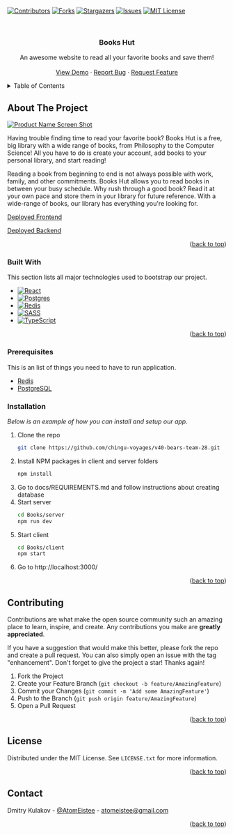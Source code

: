 
<a name="readme-top"></a>



<!-- PROJECT SHIELDS -->
<!--
*** I'm using markdown "reference style" links for readability.
*** Reference links are enclosed in brackets [ ] instead of parentheses ( ).
*** See the bottom of this document for the declaration of the reference variables
*** for contributors-url, forks-url, etc. This is an optional, concise syntax you may use.
*** https://www.markdownguide.org/basic-syntax/#reference-style-links
-->
[![Contributors][contributors-shield]][contributors-url]
[![Forks][forks-shield]][forks-url]
[![Stargazers][stars-shield]][stars-url]
[![Issues][issues-shield]][issues-url]
[![MIT License][license-shield]][license-url]



<!-- PROJECT LOGO -->
<br />
<div align="center">
  <!-- logo link
   <a href="https://github.com/chingu-voyages/v40-bears-team-28">
    <img src="images/logo.png" alt="Logo" width="80" height="80">
   </a>
   -->

  <h3 align="center">Books Hut</h3>

  <p align="center">
    An awesome website to read all your favorite books and save them!
    <br />
    <!-- <a href="https://github.com/chingu-voyages/v40-bears-team-28"><strong>Explore the docs »</strong></a>
    <br /> -->
    <br />
    <a href="https://github.com/chingu-voyages/v40-bears-team-28">View Demo</a>
    ·
    <a href="https://github.com/chingu-voyages/v40-bears-team-28/issues">Report Bug</a>
    ·
    <a href="https://github.com/chingu-voyages/v40-bears-team-28/issues">Request Feature</a>
  </p>
</div>



<!-- TABLE OF CONTENTS -->
<details>
  <summary>Table of Contents</summary>
  <ol>
    <li>
      <a href="#about-the-project">About The Project</a>
      <ul>
        <li><a href="#built-with">Built With</a></li>
      </ul>
    </li>
        <li><a href="#prerequisites">Prerequisites</a></li>
        <li><a href="#installation">Installation</a></li>
    <li><a href="#contributing">Contributing</a></li>
    <li><a href="#license">License</a></li>
    <li><a href="#contact">Contact</a></li>
  </ol>
</details>



<!-- ABOUT THE PROJECT -->
## About The Project

[![Product Name Screen Shot][product-screenshot]](https://example.com)

Having trouble finding time to read your favorite book? Books Hut is a free, big library with a wide range of books, from Philosophy to the Computer Science! All you have to do is create your account, add books to your personal library, and start reading!

Reading a book from beginning to end is not always possible with work, family, and other commitments. Books Hut allows you to read books in between your busy schedule. Why rush through a good book? Read it at your own pace and store them in your library for future reference. With a wide-range of books, our library has everything you're looking for.

[Deployed Frontend](https://books-hut.netlify.app/)

[Deployed Backend](https://books-fkzm.onrender.com/)

<p align="right">(<a href="#readme-top">back to top</a>)</p>



### Built With

This section lists all major technologies used to bootstrap our project.

* [![React][React.js]][React-url]
* [![Postgres][Postgres-shield]][Postgres-url]
* [![Redis][Redis-shield]][Redis-url]
* [![SASS][SASS-shield]][SASS-url]
* [![TypeScript][TypeScript-shield]][TypeScript-url]

<p align="right">(<a href="#readme-top">back to top</a>)</p>

### Prerequisites

This is an list of things you need to have to run application.
* <a href="https://redis.io/docs/getting-started/">Redis</a>
* <a href="https://www.postgresql.org/download/">PostgreSQL</a>
  

### Installation

_Below is an example of how you can install and setup our app._

1. Clone the repo
   ```sh
   git clone https://github.com/chingu-voyages/v40-bears-team-28.git
   ```
2. Install NPM packages in client and server folders
   ```sh
   npm install
   ```
3. Go to docs/REQUIREMENTS.md and follow instructions about creating database
4. Start server
   ```sh
   cd Books/server
   npm run dev
   ```
5. Start client
   ```sh
   cd Books/client
   npm start
   ```
5. Go to http://localhost:3000/
<p align="right">(<a href="#readme-top">back to top</a>)</p>



<!-- CONTRIBUTING -->
## Contributing

Contributions are what make the open source community such an amazing place to learn, inspire, and create. Any contributions you make are **greatly appreciated**.

If you have a suggestion that would make this better, please fork the repo and create a pull request. You can also simply open an issue with the tag "enhancement".
Don't forget to give the project a star! Thanks again!

1. Fork the Project
2. Create your Feature Branch (`git checkout -b feature/AmazingFeature`)
3. Commit your Changes (`git commit -m 'Add some AmazingFeature'`)
4. Push to the Branch (`git push origin feature/AmazingFeature`)
5. Open a Pull Request

<p align="right">(<a href="#readme-top">back to top</a>)</p>



<!-- LICENSE -->
## License

Distributed under the MIT License. See `LICENSE.txt` for more information.

<p align="right">(<a href="#readme-top">back to top</a>)</p>



<!-- CONTACT -->
## Contact

Dmitry Kulakov - [@AtomEistee](https://twitter.com/AtomEistee) - atomeistee@gmail.com


<p align="right">(<a href="#readme-top">back to top</a>)</p>






<!-- MARKDOWN LINKS & IMAGES -->
<!-- https://www.markdownguide.org/basic-syntax/#reference-style-links -->
[contributors-shield]: https://img.shields.io/github/contributors/chingu-voyages/v40-bears-team-28.svg?style=for-the-badge
[contributors-url]: https://github.com/chingu-voyages/v40-bears-team-28/graphs/contributors
[forks-shield]: https://img.shields.io/github/forks/chingu-voyages/v40-bears-team-28.svg?style=for-the-badge
[forks-url]: https://github.com/chingu-voyages/v40-bears-team-28/network/members
[stars-shield]: https://img.shields.io/github/stars/chingu-voyages/v40-bears-team-28.svg?style=for-the-badge
[stars-url]: https://github.com/chingu-voyages/v40-bears-team-28/stargazers
[issues-shield]: https://img.shields.io/github/issues/chingu-voyages/v40-bears-team-28.svg?style=for-the-badge
[issues-url]: https://github.com/chingu-voyages/v40-bears-team-28/issues
[license-shield]: https://img.shields.io/github/license/chingu-voyages/v40-bears-team-28.svg?style=for-the-badge
[license-url]: https://github.com/chingu-voyages/v40-bears-team-28/blob/master/LICENSE.txt
[linkedin-shield]: https://img.shields.io/badge/-LinkedIn-black.svg?style=for-the-badge&logo=linkedin&colorB=555
[linkedin-url]: https://linkedin.com/in/othneildrew
[product-screenshot]: images/product-screenshot.png
[React.js]: https://img.shields.io/badge/React-20232A?style=for-the-badge&logo=react&logoColor=61DAFB
[React-url]: https://reactjs.org/
[Postgres-shield]: https://img.shields.io/badge/postgres-%23316192.svg?style=for-the-badge&logo=postgresql&logoColor=white
[Postgres-url]: https://www.postgresql.org/
[Redis-shield]: https://img.shields.io/badge/redis-%23DD0031.svg?style=for-the-badge&logo=redis&logoColor=white
[Redis-url]: https://redis.io/
[SASS-shield]: https://img.shields.io/badge/SASS-hotpink.svg?style=for-the-badge&logo=SASS&logoColor=white
[SASS-url]: https://sass-lang.com/
[TypeScript-shield]: https://img.shields.io/badge/typescript-%23007ACC.svg?style=for-the-badge&logo=typescript&logoColor=white
[TypeScript-url]: https://www.typescriptlang.org/
